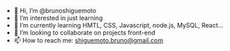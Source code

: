 - 👋 Hi, I’m @brunoshiguemoto
- 👀 I’m interested in just learning
- 🌱 I’m currently learning HMTL, CSS, Javascript, node.js, MySQL, React...
- 💞️ I’m looking to collaborate on projects front-end
- 📫 How to reach me: shiguemoto.bruno@gmail.com

<!---
brunoshiguemoto/about me is a ✨ special ✨ repository because its `README.md` (this file) appears on your GitHub profile.
You can click the Preview link to take a look at your changes.
--->
